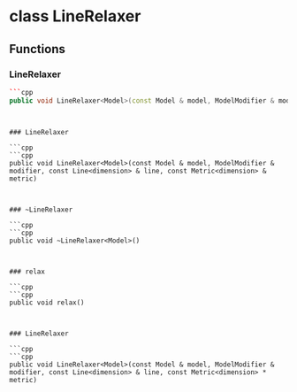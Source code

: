 # class LineRelaxer


## Functions

### LineRelaxer

```cpp
```cpp
public void LineRelaxer<Model>(const Model & model, ModelModifier & modifier, const Line<dimension> & line)
```
```


### LineRelaxer

```cpp
```cpp
public void LineRelaxer<Model>(const Model & model, ModelModifier & modifier, const Line<dimension> & line, const Metric<dimension> & metric)
```
```


### ~LineRelaxer

```cpp
```cpp
public void ~LineRelaxer<Model>()
```
```


### relax

```cpp
```cpp
public void relax()
```
```


### LineRelaxer

```cpp
```cpp
public void LineRelaxer<Model>(const Model & model, ModelModifier & modifier, const Line<dimension> & line, const Metric<dimension> * metric)
```
```




